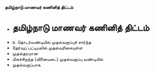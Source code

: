 **தமிழ்நாடு மாணவர் கணினித் திட்டம்**
- # தமிழ்நாடு மாணவர் கணினித் திட்டம்
- a. தொடர்வண்டியில் முதல்வகுப்புச் சார்ந்த
- தேர்வுப் பட்டியலில் முதல்வரிசையுள்ள
- முதல்தரமான
- மிகச்சிறந்த (வினையடை) முதல்வகுப்பு வண்டியில்
- முதல்வகுப்பாக.

